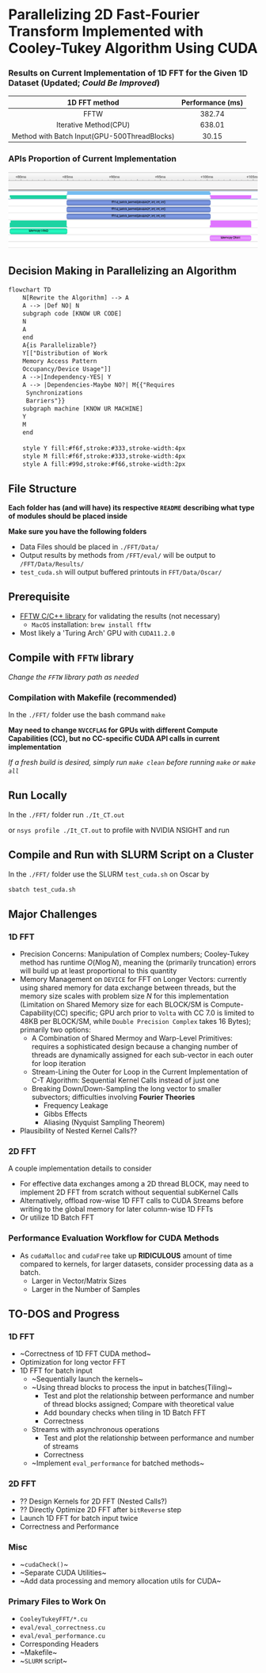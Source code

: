 # Parallelizing 2D Fast-Fourier Transform Implemented with Cooley-Tukey Algorithm Using CUDA

### Results on Current Implementation of 1D FFT for the Given 1D Dataset (Updated; *Could Be Improved*)
|1D FFT method| Performance (ms)|
|:---:|:---:|
|FFTW| 382.74 |
|Iterative Method(CPU)| 638.01 |
|Method with Batch Input(GPU-500ThreadBlocks)| 30.15|

### APIs Proportion of Current Implementation
![CUDA APIs Proportion](./results/pix/APIcallsProportion.png?raw=true "NSIGHT Profile") 

## Decision Making in Parallelizing an Algorithm
```mermaid
flowchart TD
	N[Rewrite the Algorithm] --> A
	A --> |Def NO| N
	subgraph code [KNOW UR CODE]
	N
	A
	end
	A{is Parallelizable?}
	Y[["Distribution of Work
	Memory Access Pattern
	Occupancy/Device Usage"]]
	A -->|Independency-YES| Y
	A --> |Dependencies-Maybe NO?| M{{"Requires
	 Synchronizations
	 Barriers"}}
	subgraph machine [KNOW UR MACHINE]
	Y
	M
	end

    style Y fill:#f6f,stroke:#333,stroke-width:4px
	style M fill:#f6f,stroke:#333,stroke-width:4px
	style A fill:#99d,stroke:#f66,stroke-width:2px
```

## File Structure
**Each folder has (and will have) its respective `README` describing what type of modules should be placed inside**

**Make sure you have the following folders**
- Data Files should be placed in `./FFT/Data/` 
- Output results by methods from `/FFT/eval/` will be output to `/FFT/Data/Results/`
- `test_cuda.sh` will output buffered printouts in `FFT/Data/Oscar/`

## Prerequisite
- [FFTW C/C++ library](https://www.fftw.org/) for validating the results (not necessary)
    - `MacOS` installation: `brew install fftw`
- Most likely a 'Turing Arch' GPU with `CUDA11.2.0` 

## Compile with `FFTW` library
*Change the `FFTW` library path as needed*

### Compilation with Makefile (recommended)
In the `./FFT/` folder use the bash command `make`

**May need to change `NVCCFLAG` for GPUs with different Compute Capabilities (CC), but no CC-specific CUDA API calls in current implementation**

*If a fresh build is desired, simply run `make clean` before running `make` or `make all`*

## Run Locally 
In the `./FFT/` folder run `./It_CT.out`

or `nsys profile ./It_CT.out` to profile with NVIDIA NSIGHT and run

## Compile and Run with SLURM Script on a Cluster
In the `./FFT/` folder use the SLURM `test_cuda.sh` on Oscar by 
```bash
sbatch test_cuda.sh
```

## Major Challenges
### 1D FFT
- Precision Concerns: Manipulation of Complex numbers; Cooley-Tukey method has runtime $O(N \log N)$, meaning the (primarily truncation) errors will build up at least proportional to this quantity
- Memory Management on `DEVICE` for FFT on Longer Vectors: currently using shared memory for data exchange between threads, but the memory size scales with problem size $N$ for this implementation (Limitation on Shared Memory size for each BLOCK/SM is Compute-Capability(CC) specific; GPU arch prior to `Volta` with CC 7.0 is limited to 48KB per BLOCK/SM, while `Double Precision Complex` takes 16 Bytes); primarily two options:
    - A Combination of Shared Mermoy and Warp-Level Primitives: requires a sophisticated design because a changing number of threads are dynamically assigned for each sub-vector in each outer for loop iteration
    - Stream-Lining the Outer for Loop in the Current Implementation of C-T Algorithm: Sequential Kernel Calls instead of just one  
    - Breaking Down/Down-Sampling the long vector to smaller subvectors; difficulties involving **Fourier Theories**
        - Frequency Leakage
        - Gibbs Effects
        - Aliasing (Nyquist Sampling Theorem)
- Plausibility of Nested Kernel Calls??

### 2D FFT
A couple implementation details to consider
- For effective data exchanges among a 2D thread BLOCK, may need to implement 2D FFT from scratch without sequential subKernel Calls
- Alternatively, offload row-wise 1D FFT calls to CUDA Streams before writing to the global memory for later column-wise 1D FFTs
- Or utilize 1D Batch FFT

### Performance Evaluation Workflow for CUDA Methods
- As `cudaMalloc` and `cudaFree` take up **RIDICULOUS** amount of time compared to kernels, for larger datasets, consider processing data as a batch.
    - Larger in Vector/Matrix Sizes
    - Larger in the Number of Samples



## TO-DOS and Progress
### 1D FFT
- ~Correctness of 1D FFT CUDA method~
- Optimization for long vector FFT
- 1D FFT for batch input
    - ~Sequentially launch the kernels~
    - ~Using thread blocks to process the input in batches(Tiling)~
        - Test and plot the relationship between performance and number of thread blocks assigned; Compare with theoretical value
        - Add boundary checks when tiling in 1D Batch FFT
        - Correctness
    - Streams with asynchronous operations
        - Test and plot the relationship between performance and number of streams
        - Correctness
    - ~Implement `eval_performance` for batched methods~

### 2D FFT
- ?? Design Kernels for 2D FFT (Nested Calls?)
- ?? Directly Optimize 2D FFT after `bitReverse` step
- Launch 1D FFT for batch input twice
- Correctness and Performance

### Misc
- ~`cudaCheck()`~
- ~Separate CUDA Utilities~
- ~Add data processing and memory allocation utils for CUDA~

### Primary Files to Work On
- `CooleyTukeyFFT/*.cu`
- `eval/eval_correctness.cu`
- `eval/eval_performance.cu`
- Corresponding Headers
- ~Makefile~
- ~`SLURM` script~
